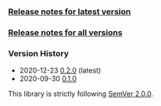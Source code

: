 ### [Release notes for latest version](latest.md)

### [Release notes for all versions](full.md)

### Version History

* 2020-12-23 [0.2.0](0.2.0.md) (latest)
* 2020-09-30 [0.1.0](0.1.0.md)


This library is strictly following [SemVer 2.0.0](https://semver.org/spec/v2.0.0.html).